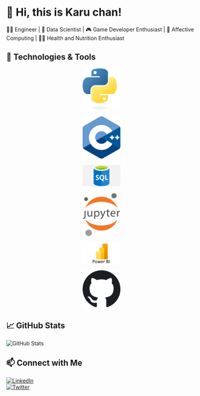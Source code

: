 # 👋 Hi, this is Karu chan!  
👨‍💻 Engineer | 🧠 Data Scientist | 🎮 Game Developer Enthusiast | 🔬 Affective Computing | 🏋️‍♀️ Health and Nutrition Enthusiast

## 🔧 Technologies & Tools  
<p align="center">
  <img src="Assets/Python-logo-notext.svg.png" alt="Python" width="100">
</p>

<p align="center">
  <img src="Assets/ISO_C++_Logo.svg.png" alt="C++" width="100">
</p>

<p align="center">
  <img src="Assets/png-transparent-microsoft-azure-sql-database-microsoft-sql-server-cloud-computing-text-trademark-logo.png" alt="SQL" width="100">
</p>

<p align="center">
  <img src="Assets/Jupyter_logo.svg.png" alt="Jupyter" width="100">
</p>

<p align="center">
  <img src="Assets/Power-BI-Symbol.png" alt="Power BI" width="100">
</p>

<p align="center">
  <img src="Assets/Octicons-mark-github.svg" alt="GitHub" width="100">
</p>


## 📈 GitHub Stats  
![GitHub Stats](https://github-readme-stats.vercel.app/api?username=khalilmosbah&show_icons=true&theme=radical)  

## 📫 Connect with Me  
[![LinkedIn](https://img.shields.io/badge/LinkedIn-Khalil%20Mosbah-blue?style=flat&logo=linkedin)](https://linkedin.com/in/yourprofile)  
[![Twitter](https://img.shields.io/badge/Twitter-@yourhandle-blue?style=flat&logo=twitter)](https://twitter.com/yourhandle)  
